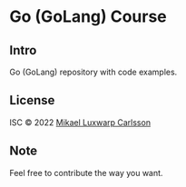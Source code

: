 # Go (GoLang) Course

## Intro

Go (GoLang) repository with code examples.

## License

ISC © 2022 [Mikael Luxwarp Carlsson](https://connumin.com)

## Note

Feel free to contribute the way you want.
